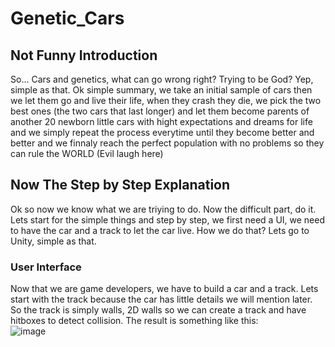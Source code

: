 # Genetic_Cars
## Not Funny Introduction
So... Cars and genetics, what can go wrong right? Trying to be God? Yep, simple as that. Ok simple summary, we take an initial sample of cars then we let them go and live their life, when they crash they die, we pick the two best ones (the two cars that last longer) and let them become parents of another 20 newborn little cars with hight expectations and dreams for life and we simply repeat the process everytime until they become better and better and we finnaly reach the perfect population with no problems so they can rule the WORLD (Evil laugh here)   

## Now The Step by Step Explanation  
Ok so now we know what we are triying to do. Now the difficult part, do it.  
Lets start for the simple things and step by step, we first need a UI, we need to have the car and a track to let the car live. How we do that? Lets go to Unity, simple as that.  
### User Interface
Now that we are game developers, we have to build a car and a track. Lets start with the track because the car has little details we will mention later.  
So the track is simply walls, 2D walls so we can create a track and have hitboxes to detect collision. The result is something like this:  
![image](https://user-images.githubusercontent.com/91338053/221318713-60698cf4-5444-4f19-a611-625ce3e1568d.png)  

